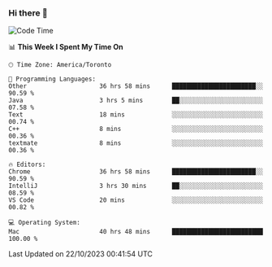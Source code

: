 ### Hi there 👋


<!--START_SECTION:waka-->
![Code Time](http://img.shields.io/badge/Code%20Time-1%2C257%20hrs%207%20mins-blue)

📊 **This Week I Spent My Time On** 

```text
🕑︎ Time Zone: America/Toronto

💬 Programming Languages: 
Other                    36 hrs 58 mins      ███████████████████████░░   90.59 % 
Java                     3 hrs 5 mins        ██░░░░░░░░░░░░░░░░░░░░░░░   07.58 % 
Text                     18 mins             ░░░░░░░░░░░░░░░░░░░░░░░░░   00.74 % 
C++                      8 mins              ░░░░░░░░░░░░░░░░░░░░░░░░░   00.36 % 
textmate                 8 mins              ░░░░░░░░░░░░░░░░░░░░░░░░░   00.36 % 

🔥 Editors: 
Chrome                   36 hrs 58 mins      ███████████████████████░░   90.59 % 
IntelliJ                 3 hrs 30 mins       ██░░░░░░░░░░░░░░░░░░░░░░░   08.59 % 
VS Code                  20 mins             ░░░░░░░░░░░░░░░░░░░░░░░░░   00.82 % 

💻 Operating System: 
Mac                      40 hrs 48 mins      █████████████████████████   100.00 % 
```


 Last Updated on 22/10/2023 00:41:54 UTC
<!--END_SECTION:waka-->

<!--
**SillyPasty/SillyPasty** is a ✨ _special_ ✨ repository because its `README.md` (this file) appears on your GitHub profile.

Here are some ideas to get you started:

- 🔭 I’m currently working on ...
- 🌱 I’m currently learning ...
- 👯 I’m looking to collaborate on ...
- 🤔 I’m looking for help with ...
- 💬 Ask me about ...
- 📫 How to reach me: ...
- 😄 Pronouns: ...
- ⚡ Fun fact: ...
-->



